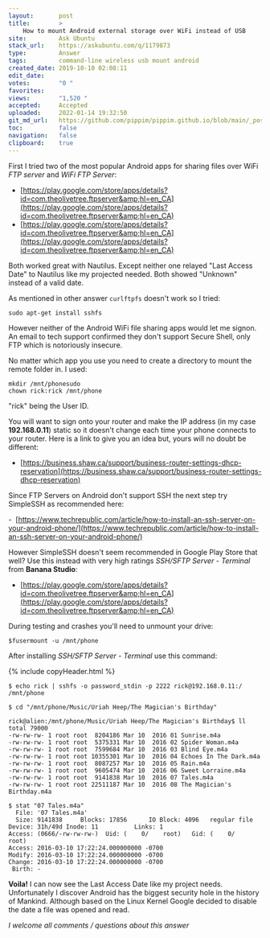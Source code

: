 ```yaml
---
layout:       post
title:        >
    How to mount Android external storage over WiFi instead of USB
site:         Ask Ubuntu
stack_url:    https://askubuntu.com/q/1179873
type:         Answer
tags:         command-line wireless usb mount android
created_date: 2019-10-10 02:08:11
edit_date:    
votes:        "0 "
favorites:    
views:        "1,520 "
accepted:     Accepted
uploaded:     2022-01-14 19:32:50
git_md_url:   https://github.com/pippim/pippim.github.io/blob/main/_posts/2019/2019-10-10-How-to-mount-Android-external-storage-over-WiFi-instead-of-USB.md
toc:          false
navigation:   false
clipboard:    true
---
```


First I tried two of the most popular Android apps for sharing files over WiFi *FTP server* and *WiFi FTP Server*:

- [https://play.google.com/store/apps/details?id=com.theolivetree.ftpserver&amp;hl=en_CA](https://play.google.com/store/apps/details?id=com.theolivetree.ftpserver&amp;hl=en_CA)
- [https://play.google.com/store/apps/details?id=com.theolivetree.ftpserver&amp;hl=en_CA](https://play.google.com/store/apps/details?id=com.theolivetree.ftpserver&amp;hl=en_CA)

Both worked great with Nautilus. Except neither one relayed "Last Access Date" to Nautilus like my projected needed. Both showed "Unknown" instead of a valid date.

As mentioned in other answer `curlftpfs` doesn't work so I tried:

``` 
sudo apt-get install sshfs

```

However neither of the Android WiFi file sharing apps would let me signon. An email to tech support confirmed they don't support Secure Shell, only FTP which is notoriously insecure.

No matter which app you use you need to create a directory to mount the remote folder in. I used:

``` 
mkdir /mnt/phonesudo
chown rick:rick /mnt/phone

```

"rick" being the User ID.

You will want to sign onto your router and make the IP address (in my case **192.168.0.11**) static so it doesn't change each time your phone connects to your router. Here is a link to give you an idea but, yours will no doubt be different:

- [https://business.shaw.ca/support/business-router-settings-dhcp-reservation](https://business.shaw.ca/support/business-router-settings-dhcp-reservation)

Since FTP Servers on Android don't support SSH the next step try SimpleSSH as recommended here:

-  [https://www.techrepublic.com/article/how-to-install-an-ssh-server-on-your-android-phone/](https://www.techrepublic.com/article/how-to-install-an-ssh-server-on-your-android-phone/)

However SimpleSSH doesn't seem recommended in Google Play Store that well? Use this instead with very high ratings *SSH/SFTP Server - Terminal* from **Banana Studio**:
- [https://play.google.com/store/apps/details?id=com.theolivetree.ftpserver&amp;hl=en_CA](https://play.google.com/store/apps/details?id=com.theolivetree.ftpserver&amp;hl=en_CA)

During testing and crashes you'll need to unmount your drive:

``` 
$fusermount -u /mnt/phone

```

After installing *SSH/SFTP Server - Terminal* use this command:

{% include copyHeader.html %}
``` 
$ echo rick | sshfs -o password_stdin -p 2222 rick@192.168.0.11:/ /mnt/phone

$ cd "/mnt/phone/Music/Uriah Heep/The Magician's Birthday"

rick@alien:/mnt/phone/Music/Uriah Heep/The Magician's Birthday$ ll
total 79000
-rw-rw-rw- 1 root root  8204186 Mar 10  2016 01 Sunrise.m4a
-rw-rw-rw- 1 root root  5375331 Mar 10  2016 02 Spider Woman.m4a
-rw-rw-rw- 1 root root  7599684 Mar 10  2016 03 Blind Eye.m4a
-rw-rw-rw- 1 root root 10355301 Mar 10  2016 04 Echoes In The Dark.m4a
-rw-rw-rw- 1 root root  8087257 Mar 10  2016 05 Rain.m4a
-rw-rw-rw- 1 root root  9605474 Mar 10  2016 06 Sweet Lorraine.m4a
-rw-rw-rw- 1 root root  9141838 Mar 10  2016 07 Tales.m4a
-rw-rw-rw- 1 root root 22511187 Mar 10  2016 08 The Magician's Birthday.m4a

$ stat "07 Tales.m4a"
  File: '07 Tales.m4a'
  Size: 9141838   	Blocks: 17856      IO Block: 4096   regular file
Device: 31h/49d	Inode: 11          Links: 1
Access: (0666/-rw-rw-rw-)  Uid: (    0/    root)   Gid: (    0/    root)
Access: 2016-03-10 17:22:24.000000000 -0700
Modify: 2016-03-10 17:22:24.000000000 -0700
Change: 2016-03-10 17:22:24.000000000 -0700
 Birth: -

```

**Voila!** I can now see the Last Access Date like my project needs. Unfortunately I discover Android has the biggest security hole in the history of Mankind. Although based on the Linux Kernel Google decided to disable the date a file was opened and read.

*I welcome all comments / questions about this answer*


